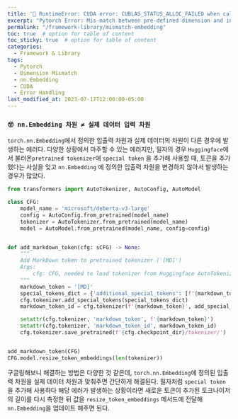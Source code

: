 ```yaml
---
title: '🎲 RuntimeError: CUDA error: CUBLAS_STATUS_ALLOC_FAILED when calling cublasCreate(hand≤)'
excerpt: "Pytorch Error: Mis-match between pre-defined dimension and input dimension"
permalink: "/framework-library/mismatch-embedding"
toc: true  # option for table of content
toc_sticky: true  # option for table of content
categories:
  - Framework & Library
tags:
  - Pytorch
  - Dimension Mismatch
  - nn.Embedding
  - CUDA
  - Error Handling
last_modified_at: 2023-07-17T12:00:00-05:00
---
```


### `😵 nn.Embedding 차원 ≠ 실제 데이터 입력 차원`
`torch.nn.Embedding`에서 정의한 입출력 차원과 실제 데이터의 차원이 다른 경우에 발생하는 에러다. 다양한 상황에서 마주할 수 있는 에러지만, 필자의 경우 `Huggingface`에서 불러온`pretrained tokenizer`에 `special token` 을 추가해 사용할 때, 토큰을 추가했다는 사실을 잊고 `nn.Embedding` 에 정의한 입출력 차원을 변경하지 않아서 발생하는 경우가 많았다. 

```python
from transformers import AutoTokenizer, AutoConfig, AutoModel

class CFG:
    model_name = 'microsoft/deberta-v3-large'
    config = AutoConfig.from_pretrained(model_name)
    tokenizer = AutoTokenizer.from_pretrained(model_name)
    model = AutoModel.from_pretrained(model_name, config=config)


def add_markdown_token(cfg: sCFG) -> None:
    """
    Add MarkDown token to pretrained tokenizer ('[MD]')
    Args:
        cfg: CFG, needed to load tokenizer from Huggingface AutoTokenizer
    """
    markdown_token = '[MD]'
    special_tokens_dict = {'additional_special_tokens': [f'{markdown_token}']}
    cfg.tokenizer.add_special_tokens(special_tokens_dict)
    markdown_token_id = cfg.tokenizer(f'{markdown_token}', add_special_tokens=False)['input_ids'][0]

    setattr(cfg.tokenizer, 'markdown_token', f'{markdown_token}')
    setattr(cfg.tokenizer, 'markdown_token_id', markdown_token_id)
    cfg.tokenizer.save_pretrained(f'{cfg.checkpoint_dir}/tokenizer/')


add_markdown_token(CFG)
CFG.model.resize_token_embeddings(len(tokenizer))
```
구글링해보니 해결하는 방법은 다양한 것 같은데, `torch.nn.Embedding`에 정의된 입출력 차원을 실제 데이터 차원과 맞춰주면 간단하게 해결된다. 필자처럼 `special token` 을 추가해 사용하다 해당 에러가 발생하는 상황이라면 새로운 토큰이 추가된 토크나이저의 길이를 다시 측정한 뒤 값을 `resize_token_embeddings` 메서드에 전달해 `nn.Embedding`을 업데이트 해주면 된다. 

